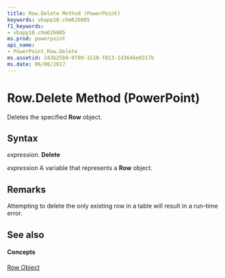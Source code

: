 ```yaml
---
title: Row.Delete Method (PowerPoint)
keywords: vbapp10.chm626005
f1_keywords:
- vbapp10.chm626005
ms.prod: powerpoint
api_name:
- PowerPoint.Row.Delete
ms.assetid: 243b25b9-9789-1510-f813-14364be0317b
ms.date: 06/08/2017
---
```



# Row.Delete Method (PowerPoint)

Deletes the specified  **Row** object.


## Syntax

 _expression_. **Delete**

 _expression_ A variable that represents a **Row** object.


## Remarks

Attempting to delete the only existing row in a table will result in a run-time error.


## See also


#### Concepts


[Row Object](PowerPoint.Row.md)

